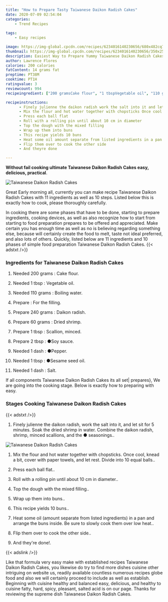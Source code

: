 ```yaml
---
title: "How to Prepare Tasty Taiwanese Daikon Radish Cakes"
date: 2020-07-09 02:54:04
categories:
    - Trend Recipes
    
tags:
    - Easy recipes

image: https://img-global.cpcdn.com/recipes/6234016140230656/680x482cq70/taiwanese-daikon-radish-cakes-recipe-main-photo.jpg
thumbnail: https://img-global.cpcdn.com/recipes/6234016140230656/350x250cq70/taiwanese-daikon-radish-cakes-recipe-main-photo.jpg
description: Easiest Way to Prepare Yummy Taiwanese Daikon Radish Cakes with 11 ingredients and 10 stages of easy cooking.
author: Lawrence Flores
calories: 200 calories
fatContent: 14 grams fat
preptime: PT38M
cooktime: PT1H
ratingvalue: 3
reviewcount: 994
recipeingredient: ["200 gramsCake flour", "1 tbspVegetable oil", "110 gramsBoiling water", "For the filling", "240 gramsDaikon radish", "60 gramsDried shrimp", "1 tbspScallion minced", "2 tbspSoy sauce", "1 dashPepper", "1 tbspSesame seed oil", "1 dashSalt"]

recipeinstructions: 
      - Finely julienne the daikon radish work the salt into it and let sit for 5 minutes Soak the dried shrimp in water Combine the daikon radish shrimp minced scallions and the  seasonings 
      - Mix the flour and hot water together with chopsticks Once cool knead a bit cover with paper towels and let rest Divide into 10 equal balls 
      - Press each ball flat 
      - Roll with a rolling pin until about 10 cm in diameter 
      - Top the dough with the mixed filling 
      - Wrap up them into buns 
      - This recipe yields 10 buns 
      - Heat some oil amount separate from listed ingredients in a pan and arrange the buns inside Be sure to slowly cook them over low heat 
      - Flip them over to cook the other side 
      - And theyre done

---
```




**Without fail cooking ultimate Taiwanese Daikon Radish Cakes easy, delicious, practical**. 


![Taiwanese Daikon Radish Cakes](https://img-global.cpcdn.com/recipes/6234016140230656/680x482cq70/taiwanese-daikon-radish-cakes-recipe-main-photo.jpg "Taiwanese Daikon Radish Cakes")




Great Early morning all, currently you can make recipe Taiwanese Daikon Radish Cakes with 11 ingredients as well as 10 steps. Listed below this is exactly how to cook, please thoroughly carefully.

In cooking there are some phases that have to be done, starting to prepare ingredients, cooking devices, as well as also recognize how to start from starting to food preparation prepares to be offered and appreciated. Make certain you has enough time as well as no is believing regarding something else, because will certainly create the food to melt, taste not ideal preferred, and also lots of others. Quickly, listed below are 11 ingredients and 10 phases of simple food preparation Taiwanese Daikon Radish Cakes.
{{< adstxt />}}

### Ingredients for Taiwanese Daikon Radish Cakes


1. Needed 200 grams : Cake flour.

1. Needed 1 tbsp : Vegetable oil.

1. Needed 110 grams : Boiling water.

1. Prepare  : For the filling.

1. Prepare 240 grams : Daikon radish.

1. Prepare 60 grams : Dried shrimp.

1. Prepare 1 tbsp : Scallion, minced.

1. Prepare 2 tbsp : ●Soy sauce.

1. Needed 1 dash : ●Pepper.

1. Needed 1 tbsp : ●Sesame seed oil.

1. Needed 1 dash : Salt.



If all components Taiwanese Daikon Radish Cakes its all set| prepares}, We are going into the cooking stage. Below is exactly how to preparing with easy.

### Stages Cooking Taiwanese Daikon Radish Cakes

{{< adstxt />}}


1. Finely julienne the daikon radish, work the salt into it, and let sit for 5 minutes. Soak the dried shrimp in water. Combine the daikon radish, shrimp, minced scallions, and the ● seasonings..



![Taiwanese Daikon Radish Cakes](https://img-global.cpcdn.com/steps/5744303075753984/160x128cq70/taiwanese-daikon-radish-cakes-recipe-step-1-photo.jpg" "Taiwanese Daikon Radish Cakes")



1. Mix the flour and hot water together with chopsticks. Once cool, knead a bit, cover with paper towels, and let rest. Divide into 10 equal balls..



1. Press each ball flat..



1. Roll with a rolling pin until about 10 cm in diameter..



1. Top the dough with the mixed filling..



1. Wrap up them into buns..



1. This recipe yields 10 buns..



1. Heat some oil (amount separate from listed ingredients) in a pan and arrange the buns inside. Be sure to slowly cook them over low heat..



1. Flip them over to cook the other side..



1. And they&#39;re done!.





{{< adslink />}}

Like that formula very easy make with established recipes Taiwanese Daikon Radish Cakes, you likewise do try to find more dishes cuisine other intriguing on website us, readily available countless numerous recipes globe food and also we will certainly proceed to include as well as establish. Beginning with cuisine healthy and balanced easy, delicious, and healthy to cuisine fatty, hard, spicy, pleasant, salted acid is on our page. Thanks for reviewing the supreme dish Taiwanese Daikon Radish Cakes.
